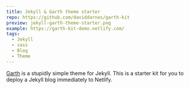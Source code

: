 ```yaml
---
title: Jekyll & Garth theme starter
repo: https://github.com/daviddarnes/garth-kit
preview: jekyll-garth-theme-starter.png
example: https://garth-kit-demo.netlify.com/
tags:
  - Jekyll
  - sass
  - Blog
  - Theme
---
```


[Garth](https://garth.darn.es/about/) is a stupidly simple theme for Jekyll. This is a starter kit for you to deploy a Jekyll blog immediately to Netlify.
